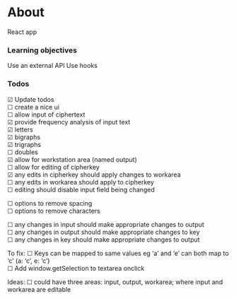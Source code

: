 # About

React app

### Learning objectives

Use an external API
Use hooks

### Todos

☑︎ Update todos  
☐ create a nice ui  
☐ allow input of ciphertext  
    ☑︎ provide frequency analysis of input text  
        ☑︎ letters  
        ☑︎ bigraphs  
        ☑︎ trigraphs  
        ☐ doubles  
☑︎ allow for workstation area (named output)  
☐ allow for editing of cipherkey  
    ☑︎ any edits in cipherkey should apply changes to workarea  
    ☐ any edits in workarea should apply to cipherkey  
☐ editing should disable input field being changed  

☐ options to remove spacing  
☐ options to remove characters  

☐ any changes in input should make appropriate changes to output  
☐ any changes in output should make appropriate changes to key  
☐ any changes in key should make appropriate changes to output  

To fix:
☐ Keys can be mapped to same values eg ‘a’ and ‘e’ can both map to ‘c’ (a: ‘c’, e: ‘c’)  
☐ Add window.getSelection to textarea onclick  

Ideas:
☐ could have three areas: input, output, workarea; where input and workarea are editable  
